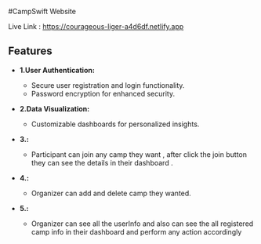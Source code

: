 #CampSwift Website

Live Link : https://courageous-liger-a4d6df.netlify.app

## Features

- **1.User Authentication:**
  - Secure user registration and login functionality.
  - Password encryption for enhanced security.

- **2.Data Visualization:**
  - Customizable dashboards for personalized insights.

- **3.:**
  - Participant can join any camp they want , after click the join  button they can see the details in their dashboard  .

- **4.:**
  - Organizer can add and delete camp they wanted.

- **5.:**

  - Organizer can see all the userInfo and also can see the all registered camp info in their dashboard and perform any action accordingly



